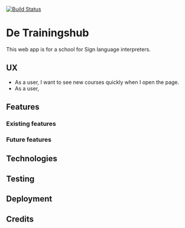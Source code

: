 [![Build Status](https://travis-ci.org/jdl208/trainingshub.svg?branch=master)](https://travis-ci.org/jdl208/trainingshub)
# De Trainingshub

This web app is for a school for Sign language interpreters.

## UX
* As a user, I want to see new courses quickly when I open the page.
* As a user, 

## Features
### Existing features
### Future features
## Technologies
## Testing
## Deployment
## Credits
